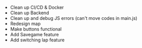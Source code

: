 - Clean up CI/CD & Docker
- Clean up Backend
- Clean up and debug JS errors (can't move codes in main.js)
- Redesign map
- Make buttons functional
- Add Savegame feature
- Add switching lap feature